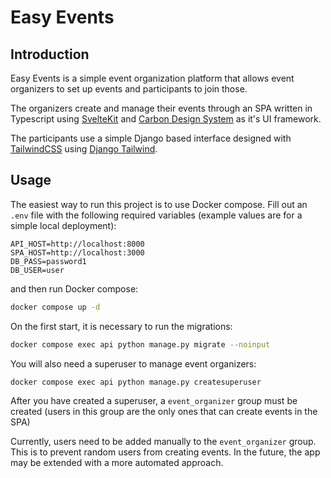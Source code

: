 # Easy Events

## Introduction

Easy Events is a simple event organization platform that allows event organizers to set up events and participants to join those.

The organizers create and manage their events through an SPA written in Typescript using [SvelteKit](https://kit.svelte.dev/) and [Carbon Design System](https://carbondesignsystem.com/developing/frameworks/svelte/) as it's UI framework.

The participants use a simple Django based interface designed with [TailwindCSS](https://tailwindcss.com/) using [Django Tailwind](https://github.com/timonweb/django-tailwind).

## Usage

The easiest way to run this project is to use Docker compose. Fill out an `.env` file with the following required variables (example values are for a simple local deployment):

```
API_HOST=http://localhost:8000
SPA_HOST=http://localhost:3000
DB_PASS=password1
DB_USER=user
```

and then run Docker compose:

```bash
docker compose up -d
```

On the first start, it is necessary to run the migrations:

```bash
docker compose exec api python manage.py migrate --noinput
```

You will also need a superuser to manage event organizers:

```bash
docker compose exec api python manage.py createsuperuser
```

After you have created a superuser, a `event_organizer` group must be created (users in this group are the only ones that can create events in the SPA)

Currently, users need to be added manually to the `event_organizer` group. This is to prevent random users from creating events. In the future, the app may be extended with a more automated approach.

